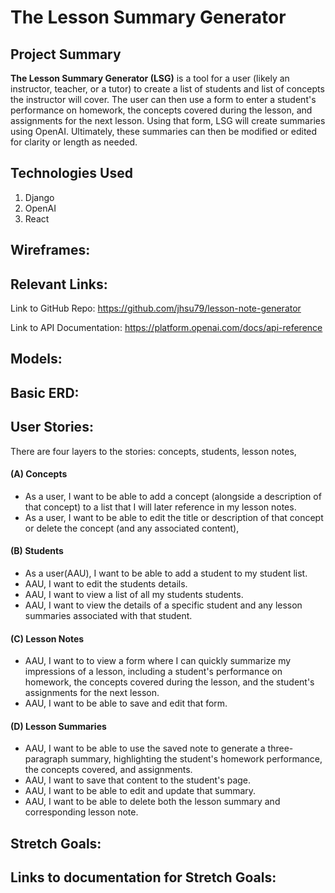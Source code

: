 # The Lesson Summary Generator
 
## Project Summary 
<b>The Lesson Summary Generator (LSG)</b> is a tool for a user (likely an instructor, teacher, or a tutor) to create a list of students and list of concepts the instructor will cover. The user can then use a form to enter a student's performance on homework, the concepts covered during the lesson, and assignments for the next lesson. Using that form, LSG will create summaries using OpenAI. Ultimately, these summaries can then be modified or edited for clarity or length as needed. 

## Technologies Used 
1. Django 
1. OpenAI 
1. React 

## Wireframes: 


## Relevant Links: 
Link to GitHub Repo: https://github.com/jhsu79/lesson-note-generator

Link to API Documentation: https://platform.openai.com/docs/api-reference

## Models: 


## Basic ERD:  

## User Stories: 
There are four layers to the stories: concepts, students, lesson notes, 

#### (A) Concepts
- As a user, I want to be able to add a concept (alongside a description of that concept) to a list that I will later reference in my lesson notes.  
- As a user, I want to be able to edit the title or description of that concept or delete the concept (and any associated content), 

#### (B) Students
- As a user(AAU), I want to be able to add a student to my student list. 
- AAU, I want to edit the students details.  
- AAU, I want to view a list of all my students students. 
- AAU, I want to view the details of a specific student and any lesson summaries associated with that student.  

#### (C) Lesson Notes 
- AAU, I want to to view a form where I can quickly summarize my impressions of a lesson, including a student's performance on homework, the concepts covered during the lesson, and the student's assignments for the next lesson.  
- AAU, I want to be able to save and edit that form. 

#### (D) Lesson Summaries 
- AAU, I want to be able to use the saved note to generate a three-paragraph summary, highlighting the student's homework performance, the concepts covered, and assignments.  
- AAU, I want to save that content to the student's page.
- AAU, I want to be able to edit and update that summary. 
- AAU, I want to be able to delete both the lesson summary and corresponding lesson note. 

## Stretch Goals: 

## Links to documentation for Stretch Goals: 
